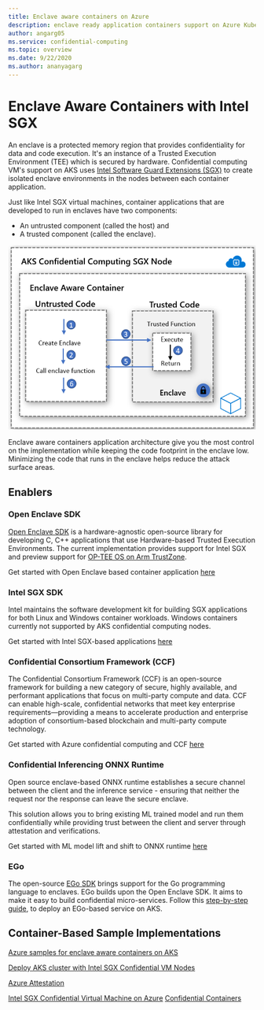```yaml
---
title: Enclave aware containers on Azure
description: enclave ready application containers support on Azure Kubernetes Service (AKS)
author: angarg05
ms.service: confidential-computing
ms.topic: overview
ms.date: 9/22/2020
ms.author: ananyagarg
---
```


# Enclave Aware Containers with Intel SGX

An enclave is a protected memory region that provides confidentiality for data and code execution. It's an instance of a Trusted Execution Environment (TEE) which is secured by hardware. Confidential computing VM's support on AKS uses [Intel Software Guard Extensions (SGX)](https://software.intel.com/sgx) to create isolated enclave environments in the nodes between each container application.

Just like Intel SGX virtual machines, container applications that are developed to run in enclaves have two components:

- An untrusted component (called the host) and
- A trusted component (called the enclave).

![Enclave Aware Container Architecture](./media/enclave-aware-containers/enclaveawarecontainer.png)

Enclave aware containers application architecture give you the most control on the implementation while keeping the code footprint in the enclave low. Minimizing the code that runs in the enclave helps reduce the attack surface areas.   

## Enablers

### Open Enclave SDK
[Open Enclave SDK](https://github.com/openenclave/openenclave/tree/master/docs/GettingStartedDocs) is a hardware-agnostic open-source library for developing C, C++ applications that use Hardware-based Trusted Execution Environments. The current implementation provides support for Intel SGX and preview support for [OP-TEE OS on Arm TrustZone](https://optee.readthedocs.io/en/latest/general/about.html).

Get started with Open Enclave based container application [here](https://github.com/openenclave/openenclave/tree/master/docs/GettingStartedDocs)

### Intel SGX SDK
Intel maintains the software development kit for building SGX applications for both Linux and Windows container workloads. Windows containers currently not supported by AKS confidential computing nodes.

Get started with Intel SGX-based applications [here](https://software.intel.com/content/www/us/en/develop/topics/software-guard-extensions/sdk.html)

### Confidential Consortium Framework (CCF)
The Confidential Consortium Framework (CCF) is an open-source framework for building a new category of secure, highly available, and performant applications that focus on multi-party compute and data. CCF can enable high-scale, confidential networks that meet key enterprise requirements—providing a means to accelerate production and enterprise adoption of consortium-based blockchain and multi-party compute technology.

Get started with Azure confidential computing and CCF [here](https://github.com/Microsoft/CCF)

### Confidential Inferencing ONNX Runtime

Open source enclave-based ONNX runtime establishes a secure channel between the client and the inference service - ensuring that neither the request nor the response can leave the secure enclave. 

This solution allows you to bring existing ML trained model and run them confidentially while providing trust between the client and server through attestation and verifications. 

Get started with ML model lift and shift to ONNX runtime [here](https://aka.ms/confidentialinference)

### EGo

The open-source [EGo SDK](https://www.ego.dev) brings support for the Go programming language to enclaves. EGo builds upon the Open Enclave SDK. It aims to make it easy to build confidential micro-services. Follow this [step-by-step guide](https://github.com/edgelesssys/ego/tree/master/samples/aks), to deploy an EGo-based service on AKS.

## Container-Based Sample Implementations

[Azure samples for enclave aware containers on AKS](https://github.com/Azure-Samples/confidential-computing/tree/main/containersamples)

[Deploy AKS cluster with Intel SGX Confidential VM Nodes](./confidential-enclave-nodes-aks-get-started.md)

<!-- LINKS - external -->
[Azure Attestation](/azure/attestation/overview)


<!-- LINKS - internal -->
[Intel SGX Confidential Virtual Machine on Azure](./virtual-machine-solutions-sgx.md)
[Confidential Containers](./confidential-containers.md)
